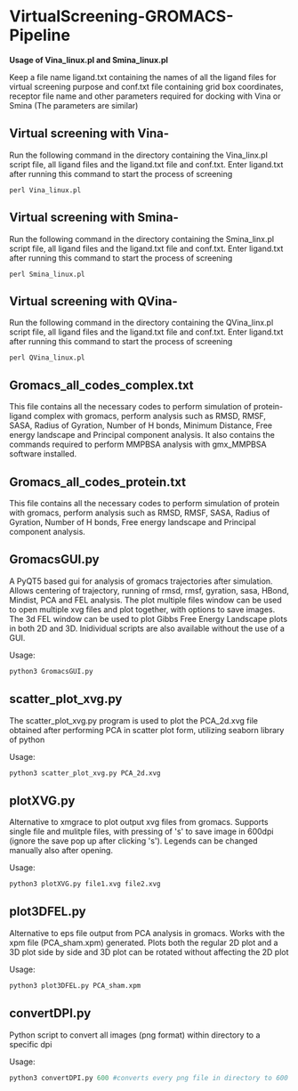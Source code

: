 # VirtualScreening-GROMACS-Pipeline

**Usage of Vina_linux.pl and Smina_linux.pl**

Keep a file name ligand.txt containing the names of all the ligand files for virtual screening purpose and conf.txt file containing grid box coordinates, receptor file name and other parameters required for docking with Vina or Smina (The parameters are similar)

## Virtual screening with Vina- 
Run the following command in the directory containing the Vina_linx.pl script file, all ligand files and the ligand.txt file and conf.txt. Enter ligand.txt after running this command to start the process of screening

```
perl Vina_linux.pl
```

## Virtual screening with Smina- 
Run the following command in the directory containing the Smina_linx.pl script file, all ligand files and the ligand.txt file and conf.txt. Enter ligand.txt after running this command to start the process of screening

```
perl Smina_linux.pl
```

## Virtual screening with QVina-
Run the following command in the directory containing the QVina_linx.pl script file, all ligand files and the ligand.txt file and conf.txt. Enter ligand.txt after running this command to start the process of screening

```
perl QVina_linux.pl
```


## Gromacs_all_codes_complex.txt

This file contains all the necessary codes to perform simulation of protein-ligand complex with gromacs, perform analysis such as RMSD, RMSF, SASA, Radius of Gyration, Number of H bonds, Minimum Distance, Free energy landscape and Principal component analysis. It also contains the commands required to perform MMPBSA analysis with gmx_MMPBSA software installed.

## Gromacs_all_codes_protein.txt

This file contains all the necessary codes to perform simulation of protein with gromacs, perform analysis such as RMSD, RMSF, SASA, Radius of Gyration, Number of H bonds, Free energy landscape and Principal component analysis.

## GromacsGUI.py

A PyQT5 based gui for analysis of gromacs trajectories after simulation. Allows centering of trajectory, running of rmsd, rmsf, gyration, sasa, HBond, Mindist, PCA and FEL analysis. The plot multiple files window can be used to open multiple xvg files and plot together, with options to save images. The 3d FEL window can be used to plot Gibbs Free Energy Landscape plots in both 2D and 3D. Inidividual scripts are also available without the use of a GUI.

Usage:

```python
python3 GromacsGUI.py
```

## scatter_plot_xvg.py

The scatter_plot_xvg.py program is used to plot the PCA_2d.xvg file obtained after performing PCA in scatter plot form, utilizing seaborn library of python

Usage:

```python
python3 scatter_plot_xvg.py PCA_2d.xvg
```

## plotXVG.py

Alternative to xmgrace to plot output xvg files from gromacs. Supports single file and mulitple files, with pressing of 's' to save image in 600dpi (ignore the save pop up after clicking 's'). Legends can be changed manually also after opening.

Usage:

```python
python3 plotXVG.py file1.xvg file2.xvg
```

## plot3DFEL.py

Alternative to eps file output from PCA analysis in gromacs. Works with the xpm file (PCA_sham.xpm) generated. Plots both the regular 2D plot and a 3D plot side by side and 3D plot can be rotated without affecting the 2D plot

Usage:

```python
python3 plot3DFEL.py PCA_sham.xpm
```

## convertDPI.py

Python script to convert all images (png format) within directory to a specific dpi

Usage:

```python
python3 convertDPI.py 600 #converts every png file in directory to 600 dpi
```
